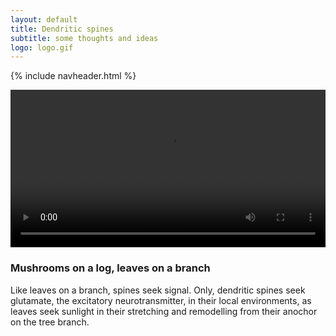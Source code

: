 ```yaml
---
layout: default
title: Dendritic spines
subtitle: some thoughts and ideas
logo: logo.gif
---
```


{% include navheader.html %}


<div class="wrapper">
<video loop class="embed-responsive-item" controls style="width:100%">
    <source src="{{ site.baseurl }}/images/synapses.mp4" type="video/mp4">
</video>
<h3>Mushrooms on a log, leaves on a branch</h3>
<p>Like leaves on a branch, spines seek signal. Only, dendritic spines seek glutamate, the excitatory neurotransmitter, in their local environments, as leaves seek sunlight in their stretching and remodelling from their anochor on the tree branch. </p>

 <p><!--Testing the splash zone. --></p>
</div>